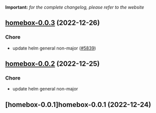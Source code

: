 **Important:**
*for the complete changelog, please refer to the website*




## [homebox-0.0.3](https://github.com/truecharts/charts/compare/homebox-0.0.2...homebox-0.0.3) (2022-12-26)

### Chore

- update helm general non-major ([#5839](https://github.com/truecharts/charts/issues/5839))
  
  


## [homebox-0.0.2](https://github.com/truecharts/charts/compare/homebox-0.0.1...homebox-0.0.2) (2022-12-25)

### Chore

- update helm general non-major
  
  


## [homebox-0.0.1]homebox-0.0.1 (2022-12-24)

